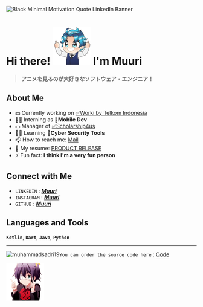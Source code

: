 ![Black Minimal Motivation Quote LinkedIn Banner](https://github.com/muhammadsadri19/muhammadsadri19/assets/91242566/29c7fee5-5e4a-45ca-98fd-81d4e9d637f0)

# Hi there! <img src="/images/good.png" alt="good" width="100"/> I'm Muuri 
> **アニメを見るのが大好きなソフトウェア・エンジニア！**
## About Me

- 💵 Currently working on [✅Worki by Telkom Indonesia](https://play.google.com/work/apps/details?id=id.diarium_mobile)
- 🧑‍💻 Interning as **📑Mobile Dev**
- 💵 Manager of [✅Scholarship4us](https://scholarship4us.com/)
- 🧑‍💻 Learning **🤖Cyber Security Tools**
- 📫 How to reach me: [Mail](muhammadsadry19@gmail.com)
- 📖 My resume: [PRODUCT RELEASE](https://muhammadsadri19.github.io/)
- ⚡ Fun fact: **I think I'm a very fun person**

## Connect with Me
- `LINKEDIN` : [***Muuri***](https://linkedin.com/in/muhammad-sadri)
- `INSTAGRAM` : [***Muuri***](https://instagram.com/muuri._)
- `GITHUB` : [***Muuri***](https://github.com/muhammadsadri19/)

## Languages and Tools
**`Kotlin`**, **`Dart`**, **`Java`**, **`Python`**

---

<p><img align="left" src="https://github-readme-stats.vercel.app/api/top-langs/?username=muhammadsadri19&theme=tokyonight&hide_border=false&include_all_commits=false&count_private=false&layout=compact" alt="muhammadsadri19" /></p> 

`You can order the source code here` :   [Code](https://api.whatsapp.com/send?phone=6282268215563)

<img src="/images/Awch.gif" alt="awch" width="100"/>
